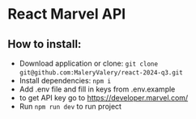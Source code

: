 # React Marvel API

## How to install:

- Download application or clone: `git clone` `git@github.com:MaleryValery/react-2024-q3.git`
- Install dependencies: `npm i`
- Add .env file and fill in keys from .env.example
- to get API key go to https://developer.marvel.com/
- Run `npm run dev` to run project

